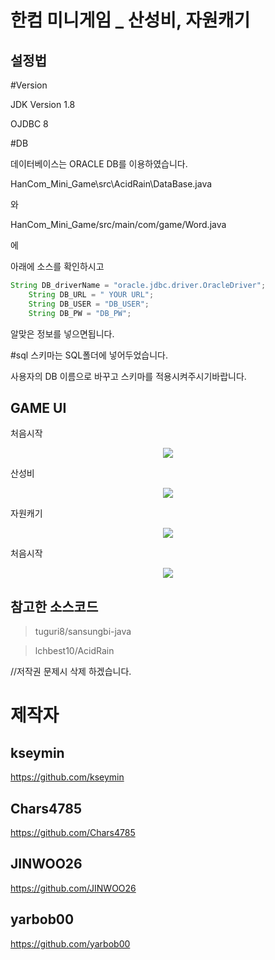 한컴 미니게임 _ 산성비, 자원캐기
============

설정법
-------

#Version

JDK Version 1.8 

OJDBC 8



#DB

데이터베이스는 ORACLE DB를 이용하였습니다. 

HanCom_Mini_Game\src\AcidRain\DataBase.java

와 

HanCom_Mini_Game/src/main/com/game/Word.java

에

아래에 소스를 확인하시고

```java
String DB_driverName = "oracle.jdbc.driver.OracleDriver";
	String DB_URL = " YOUR URL";
	String DB_USER = "DB_USER";
	String DB_PW = "DB_PW";
```

알맞은 정보를 넣으면됩니다.

#sql 스키마는 SQL폴더에 넣어두었습니다.

사용자의 DB 이름으로 바꾸고 스키마를 적용시켜주시기바랍니다.


GAME UI
-------

처음시작

<center><img src="https://github.com/kseymin/HanCom_Mini_Game/blob/master/pic1.PNG"></center>

산성비

<center><img src="https://github.com/kseymin/HanCom_Mini_Game/blob/master/pic2.PNG"></center>

자원캐기 


<center><img src="https://github.com/kseymin/HanCom_Mini_Game/blob/master/pic4.PNG"></center>

처음시작

<center><img src="https://github.com/kseymin/HanCom_Mini_Game/blob/master/pic3.PNG"></center>



참고한 소스코드
--------------

>tuguri8/sansungbi-java

>lchbest10/AcidRain

//저작권 문제시 삭제 하겠습니다.


제작자
=======

kseymin
-------

https://github.com/kseymin

Chars4785
---------

https://github.com/Chars4785

JINWOO26
--------

https://github.com/JINWOO26

yarbob00
--------

https://github.com/yarbob00
